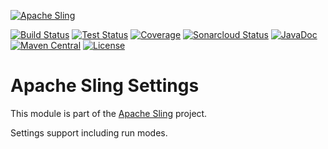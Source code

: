 [![Apache Sling](https://sling.apache.org/res/logos/sling.png)](https://sling.apache.org)

&#32;[![Build Status](https://ci-builds.apache.org/job/Sling/job/modules/job/sling-org-apache-sling-settings/job/master/badge/icon)](https://ci-builds.apache.org/job/Sling/job/modules/job/sling-org-apache-sling-settings/job/master/)&#32;[![Test Status](https://img.shields.io/jenkins/tests.svg?jobUrl=https://ci-builds.apache.org/job/Sling/job/modules/job/sling-org-apache-sling-settings/job/master/)](https://ci-builds.apache.org/job/Sling/job/modules/job/sling-org-apache-sling-settings/job/master/test/?width=800&height=600)&#32;[![Coverage](https://sonarcloud.io/api/project_badges/measure?project=apache_sling-org-apache-sling-settings&metric=coverage)](https://sonarcloud.io/dashboard?id=apache_sling-org-apache-sling-settings)&#32;[![Sonarcloud Status](https://sonarcloud.io/api/project_badges/measure?project=apache_sling-org-apache-sling-settings&metric=alert_status)](https://sonarcloud.io/dashboard?id=apache_sling-org-apache-sling-settings)&#32;[![JavaDoc](https://www.javadoc.io/badge/org.apache.sling/org.apache.sling.settings.svg)](https://www.javadoc.io/doc/org.apache.sling/org.apache.sling.settings)&#32;[![Maven Central](https://maven-badges.herokuapp.com/maven-central/org.apache.sling/org.apache.sling.settings/badge.svg)](https://search.maven.org/#search%7Cga%7C1%7Cg%3A%22org.apache.sling%22%20a%3A%22org.apache.sling.settings%22) [![License](https://img.shields.io/badge/License-Apache%202.0-blue.svg)](https://www.apache.org/licenses/LICENSE-2.0)

# Apache Sling Settings

This module is part of the [Apache Sling](https://sling.apache.org) project.

Settings support including run modes.
